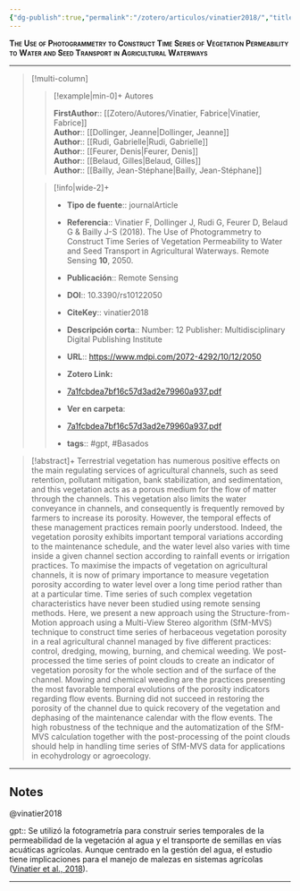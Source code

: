 ```yaml
---
{"dg-publish":true,"permalink":"/zotero/articulos/vinatier2018/","title":"The Use of Photogrammetry to Construct Time Series of Vegetation Permeability to Water and Seed Transport in Agricultural Waterways","tags":["#zotero"]}
---
```



<span style="font-variant:small-caps; font-weight: bold;">The Use of Photogrammetry to Construct Time Series of Vegetation Permeability to Water and Seed Transport in Agricultural Waterways</span>

---


> [!multi-column]
>
>> [!example|min-0]+ Autores
>> 
>> **FirstAuthor**:: [[Zotero/Autores/Vinatier, Fabrice\|Vinatier, Fabrice]]  
>> **Author**:: [[Dollinger, Jeanne\|Dollinger, Jeanne]]  
>> **Author**:: [[Rudi, Gabrielle\|Rudi, Gabrielle]]  
>> **Author**:: [[Feurer, Denis\|Feurer, Denis]]  
>> **Author**:: [[Belaud, Gilles\|Belaud, Gilles]]  
>> **Author**:: [[Bailly, Jean-Stéphane\|Bailly, Jean-Stéphane]]  
 >
>
>> [!info|wide-2]+
>>
>> - **Tipo de fuente**:: journalArticle
>> - **Referencia**:: Vinatier F, Dollinger J, Rudi G, Feurer D, Belaud G & Bailly J-S (2018). The Use of Photogrammetry to Construct Time Series of Vegetation Permeability to Water and Seed Transport in Agricultural Waterways. Remote Sensing **10**, 2050.
>> - **Publicación**:: Remote Sensing
>> - **DOI**:: 10.3390/rs10122050
>> - **CiteKey**:: vinatier2018
>> - **Descripción corta**:: Number: 12
Publisher: Multidisciplinary Digital Publishing Institute
>> - **URL**:: https://www.mdpi.com/2072-4292/10/12/2050
>> - **Zotero Link:** 
>> - [7a1fcbdea7bf16c57d3ad2e79960a937.pdf](zotero://select/library/items/JIFA5MI7)
>>
>> - **Ver en carpeta**: 
>> - [7a1fcbdea7bf16c57d3ad2e79960a937.pdf](file://J:\OneDrive\Articulos\7a1fcbdea7bf16c57d3ad2e79960a937.pdf)
>> - **tags**:: #gpt, #Basados



> [!abstract]+ 
>Terrestrial vegetation has numerous positive effects on the main regulating services of agricultural channels, such as seed retention, pollutant mitigation, bank stabilization, and sedimentation, and this vegetation acts as a porous medium for the flow of matter through the channels. This vegetation also limits the water conveyance in channels, and consequently is frequently removed by farmers to increase its porosity. However, the temporal effects of these management practices remain poorly understood. Indeed, the vegetation porosity exhibits important temporal variations according to the maintenance schedule, and the water level also varies with time inside a given channel section according to rainfall events or irrigation practices. To maximise the impacts of vegetation on agricultural channels, it is now of primary importance to measure vegetation porosity according to water level over a long time period rather than at a particular time. Time series of such complex vegetation characteristics have never been studied using remote sensing methods. Here, we present a new approach using the Structure-from-Motion approach using a Multi-View Stereo algorithm (SfM-MVS) technique to construct time series of herbaceous vegetation porosity in a real agricultural channel managed by five different practices: control, dredging, mowing, burning, and chemical weeding. We post-processed the time series of point clouds to create an indicator of vegetation porosity for the whole section and of the surface of the channel. Mowing and chemical weeding are the practices presenting the most favorable temporal evolutions of the porosity indicators regarding flow events. Burning did not succeed in restoring the porosity of the channel due to quick recovery of the vegetation and dephasing of the maintenance calendar with the flow events. The high robustness of the technique and the automatization of the SfM-MVS calculation together with the post-processing of the point clouds should help in handling time series of SfM-MVS data for applications in ecohydrology or agroecology.


--- 

## Notes

@vinatier2018

gpt:: Se utilizó la fotogrametría para construir series temporales de la permeabilidad de la vegetación al agua y el transporte de semillas en vías acuáticas agrícolas. Aunque centrado en la gestión del agua, el estudio tiene implicaciones para el manejo de malezas en sistemas agrícolas ([Vinatier et al., 2018](zotero://select/library/items/34BBBUKP)).






---







